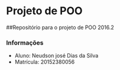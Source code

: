 # Projeto de POO
##Repositório para o projeto de POO 2016.2
### Informações
* Aluno: Neudson josé Dias da Silva
* Matrícula: 20152380056
